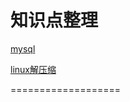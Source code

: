 知识点整理
===================

[mysql](database/mysql.md)

[linux解压缩](ubuntu/tar.md)

===================